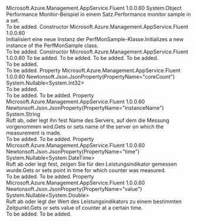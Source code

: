 <Type Name="PerfMonSample" FullName="Microsoft.Azure.Management.AppService.Fluent.Models.PerfMonSample">
  <TypeSignature Language="C#" Value="public class PerfMonSample" />
  <TypeSignature Language="ILAsm" Value=".class public auto ansi beforefieldinit PerfMonSample extends System.Object" />
  <TypeSignature Language="DocId" Value="T:Microsoft.Azure.Management.AppService.Fluent.Models.PerfMonSample" />
  <TypeSignature Language="VB.NET" Value="Public Class PerfMonSample" />
  <TypeSignature Language="F#" Value="type PerfMonSample = class" />
  <AssemblyInfo>
    <AssemblyName>Microsoft.Azure.Management.AppService.Fluent</AssemblyName>
    <AssemblyVersion>1.0.0.60</AssemblyVersion>
  </AssemblyInfo>
  <Base>
    <BaseTypeName>System.Object</BaseTypeName>
  </Base>
  <Interfaces />
  <Docs>
    <summary>
            <span data-ttu-id="aa822-101">Performance Monitor-Beispiel in einem Satz.</span><span class="sxs-lookup"><span data-stu-id="aa822-101">Performance monitor sample in a set.</span></span>
            </summary>
    <remarks>To be added.</remarks>
  </Docs>
  <Members>
    <Member MemberName=".ctor">
      <MemberSignature Language="C#" Value="public PerfMonSample ();" />
      <MemberSignature Language="ILAsm" Value=".method public hidebysig specialname rtspecialname instance void .ctor() cil managed" />
      <MemberSignature Language="DocId" Value="M:Microsoft.Azure.Management.AppService.Fluent.Models.PerfMonSample.#ctor" />
      <MemberSignature Language="VB.NET" Value="Public Sub New ()" />
      <MemberType>Constructor</MemberType>
      <AssemblyInfo>
        <AssemblyName>Microsoft.Azure.Management.AppService.Fluent</AssemblyName>
        <AssemblyVersion>1.0.0.60</AssemblyVersion>
      </AssemblyInfo>
      <Parameters />
      <Docs>
        <summary>
            <span data-ttu-id="aa822-102">Initialisiert eine neue Instanz der PerfMonSample-Klasse.</span><span class="sxs-lookup"><span data-stu-id="aa822-102">Initializes a new instance of the PerfMonSample class.</span></span>
            </summary>
        <remarks>To be added.</remarks>
      </Docs>
    </Member>
    <Member MemberName=".ctor">
      <MemberSignature Language="C#" Value="public PerfMonSample (Nullable&lt;DateTime&gt; time = null, string instanceName = null, Nullable&lt;double&gt; value = null, Nullable&lt;int&gt; coreCount = null);" />
      <MemberSignature Language="ILAsm" Value=".method public hidebysig specialname rtspecialname instance void .ctor(valuetype System.Nullable`1&lt;valuetype System.DateTime&gt; time, string instanceName, valuetype System.Nullable`1&lt;float64&gt; value, valuetype System.Nullable`1&lt;int32&gt; coreCount) cil managed" />
      <MemberSignature Language="DocId" Value="M:Microsoft.Azure.Management.AppService.Fluent.Models.PerfMonSample.#ctor(System.Nullable{System.DateTime},System.String,System.Nullable{System.Double},System.Nullable{System.Int32})" />
      <MemberSignature Language="VB.NET" Value="Public Sub New (Optional time As Nullable(Of DateTime) = null, Optional instanceName As String = null, Optional value As Nullable(Of Double) = null, Optional coreCount As Nullable(Of Integer) = null)" />
      <MemberSignature Language="F#" Value="new Microsoft.Azure.Management.AppService.Fluent.Models.PerfMonSample : Nullable&lt;DateTime&gt; * string * Nullable&lt;double&gt; * Nullable&lt;int&gt; -&gt; Microsoft.Azure.Management.AppService.Fluent.Models.PerfMonSample" Usage="new Microsoft.Azure.Management.AppService.Fluent.Models.PerfMonSample (time, instanceName, value, coreCount)" />
      <MemberType>Constructor</MemberType>
      <AssemblyInfo>
        <AssemblyName>Microsoft.Azure.Management.AppService.Fluent</AssemblyName>
        <AssemblyVersion>1.0.0.60</AssemblyVersion>
      </AssemblyInfo>
      <Parameters>
        <Parameter Name="time" Type="System.Nullable&lt;System.DateTime&gt;" />
        <Parameter Name="instanceName" Type="System.String" />
        <Parameter Name="value" Type="System.Nullable&lt;System.Double&gt;" />
        <Parameter Name="coreCount" Type="System.Nullable&lt;System.Int32&gt;" />
      </Parameters>
      <Docs>
        <param name="time">To be added.</param>
        <param name="instanceName">To be added.</param>
        <param name="value">To be added.</param>
        <param name="coreCount">To be added.</param>
        <summary>To be added.</summary>
        <remarks>To be added.</remarks>
      </Docs>
    </Member>
    <Member MemberName="CoreCount">
      <MemberSignature Language="C#" Value="public Nullable&lt;int&gt; CoreCount { get; set; }" />
      <MemberSignature Language="ILAsm" Value=".property instance valuetype System.Nullable`1&lt;int32&gt; CoreCount" />
      <MemberSignature Language="DocId" Value="P:Microsoft.Azure.Management.AppService.Fluent.Models.PerfMonSample.CoreCount" />
      <MemberSignature Language="VB.NET" Value="Public Property CoreCount As Nullable(Of Integer)" />
      <MemberSignature Language="F#" Value="member this.CoreCount : Nullable&lt;int&gt; with get, set" Usage="Microsoft.Azure.Management.AppService.Fluent.Models.PerfMonSample.CoreCount" />
      <MemberType>Property</MemberType>
      <AssemblyInfo>
        <AssemblyName>Microsoft.Azure.Management.AppService.Fluent</AssemblyName>
        <AssemblyVersion>1.0.0.60</AssemblyVersion>
      </AssemblyInfo>
      <Attributes>
        <Attribute>
          <AttributeName>Newtonsoft.Json.JsonProperty(PropertyName="coreCount")</AttributeName>
        </Attribute>
      </Attributes>
      <ReturnValue>
        <ReturnType>System.Nullable&lt;System.Int32&gt;</ReturnType>
      </ReturnValue>
      <Docs>
        <summary>To be added.</summary>
        <value>To be added.</value>
        <remarks>To be added.</remarks>
      </Docs>
    </Member>
    <Member MemberName="InstanceName">
      <MemberSignature Language="C#" Value="public string InstanceName { get; set; }" />
      <MemberSignature Language="ILAsm" Value=".property instance string InstanceName" />
      <MemberSignature Language="DocId" Value="P:Microsoft.Azure.Management.AppService.Fluent.Models.PerfMonSample.InstanceName" />
      <MemberSignature Language="VB.NET" Value="Public Property InstanceName As String" />
      <MemberSignature Language="F#" Value="member this.InstanceName : string with get, set" Usage="Microsoft.Azure.Management.AppService.Fluent.Models.PerfMonSample.InstanceName" />
      <MemberType>Property</MemberType>
      <AssemblyInfo>
        <AssemblyName>Microsoft.Azure.Management.AppService.Fluent</AssemblyName>
        <AssemblyVersion>1.0.0.60</AssemblyVersion>
      </AssemblyInfo>
      <Attributes>
        <Attribute>
          <AttributeName>Newtonsoft.Json.JsonProperty(PropertyName="instanceName")</AttributeName>
        </Attribute>
      </Attributes>
      <ReturnValue>
        <ReturnType>System.String</ReturnType>
      </ReturnValue>
      <Docs>
        <summary>
            <span data-ttu-id="aa822-103">Ruft ab, oder legt ihn fest Name des Servers, auf dem die Messung vorgenommen wird.</span><span class="sxs-lookup"><span data-stu-id="aa822-103">Gets or sets name of the server on which the measurement is made.</span></span>
            </summary>
        <value>To be added.</value>
        <remarks>To be added.</remarks>
      </Docs>
    </Member>
    <Member MemberName="Time">
      <MemberSignature Language="C#" Value="public Nullable&lt;DateTime&gt; Time { get; set; }" />
      <MemberSignature Language="ILAsm" Value=".property instance valuetype System.Nullable`1&lt;valuetype System.DateTime&gt; Time" />
      <MemberSignature Language="DocId" Value="P:Microsoft.Azure.Management.AppService.Fluent.Models.PerfMonSample.Time" />
      <MemberSignature Language="VB.NET" Value="Public Property Time As Nullable(Of DateTime)" />
      <MemberSignature Language="F#" Value="member this.Time : Nullable&lt;DateTime&gt; with get, set" Usage="Microsoft.Azure.Management.AppService.Fluent.Models.PerfMonSample.Time" />
      <MemberType>Property</MemberType>
      <AssemblyInfo>
        <AssemblyName>Microsoft.Azure.Management.AppService.Fluent</AssemblyName>
        <AssemblyVersion>1.0.0.60</AssemblyVersion>
      </AssemblyInfo>
      <Attributes>
        <Attribute>
          <AttributeName>Newtonsoft.Json.JsonProperty(PropertyName="time")</AttributeName>
        </Attribute>
      </Attributes>
      <ReturnValue>
        <ReturnType>System.Nullable&lt;System.DateTime&gt;</ReturnType>
      </ReturnValue>
      <Docs>
        <summary>
            <span data-ttu-id="aa822-104">Ruft ab oder legt fest, zeigen Sie für den Leistungsindikator gemessen wurde.</span><span class="sxs-lookup"><span data-stu-id="aa822-104">Gets or sets point in time for which counter was measured.</span></span>
            </summary>
        <value>To be added.</value>
        <remarks>To be added.</remarks>
      </Docs>
    </Member>
    <Member MemberName="Value">
      <MemberSignature Language="C#" Value="public Nullable&lt;double&gt; Value { get; set; }" />
      <MemberSignature Language="ILAsm" Value=".property instance valuetype System.Nullable`1&lt;float64&gt; Value" />
      <MemberSignature Language="DocId" Value="P:Microsoft.Azure.Management.AppService.Fluent.Models.PerfMonSample.Value" />
      <MemberSignature Language="VB.NET" Value="Public Property Value As Nullable(Of Double)" />
      <MemberSignature Language="F#" Value="member this.Value : Nullable&lt;double&gt; with get, set" Usage="Microsoft.Azure.Management.AppService.Fluent.Models.PerfMonSample.Value" />
      <MemberType>Property</MemberType>
      <AssemblyInfo>
        <AssemblyName>Microsoft.Azure.Management.AppService.Fluent</AssemblyName>
        <AssemblyVersion>1.0.0.60</AssemblyVersion>
      </AssemblyInfo>
      <Attributes>
        <Attribute>
          <AttributeName>Newtonsoft.Json.JsonProperty(PropertyName="value")</AttributeName>
        </Attribute>
      </Attributes>
      <ReturnValue>
        <ReturnType>System.Nullable&lt;System.Double&gt;</ReturnType>
      </ReturnValue>
      <Docs>
        <summary>
            <span data-ttu-id="aa822-105">Ruft ab oder legt der Wert des Leistungsindikators zu einem bestimmten Zeitpunkt.</span><span class="sxs-lookup"><span data-stu-id="aa822-105">Gets or sets value of counter at a certain time.</span></span>
            </summary>
        <value>To be added.</value>
        <remarks>To be added.</remarks>
      </Docs>
    </Member>
  </Members>
</Type>